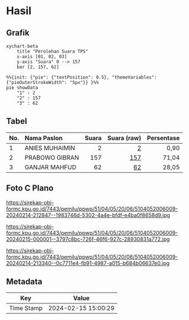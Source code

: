 # Hasil

## Grafik

```mermaid
xychart-beta
    title "Perolehan Suara TPS"
    x-axis [01, 02, 03]
    y-axis "Suara" 0 --> 157
    bar [2, 157, 62]
```

```mermaid
%%{init: {"pie": {"textPosition": 0.5}, "themeVariables": {"pieOuterStrokeWidth": "5px"}} }%%
pie showData
    "1" : 2
    "2" : 157
    "3" : 62
```

## Tabel

| No. | Nama Paslon    | Suara | Suara (raw) | Persentase |
|:--- |:-------------- | -----:| -----------:| ----------:|
| 1   | ANIES MUHAIMIN | 2     | [2][p-1]    | 0,90       |
| 2   | PRABOWO GIBRAN | 157   | [157][p-2]  | 71,04      |
| 3   | GANJAR MAHFUD  | 62    | [62][p-3]   | 28,05      |


[p-1]: https://github.com/gigit-pemilu/pemilu-2024-51-bali/blob/main/pilpres/hitung-suara/sub/51-bali/sub/04-gianyar/sub/05-ubud/sub/2006-peliatan/sub/009-tps/sub/paslon-1.txt
[p-2]: https://github.com/gigit-pemilu/pemilu-2024-51-bali/blob/main/pilpres/hitung-suara/sub/51-bali/sub/04-gianyar/sub/05-ubud/sub/2006-peliatan/sub/009-tps/sub/paslon-2.txt
[p-3]: https://github.com/gigit-pemilu/pemilu-2024-51-bali/blob/main/pilpres/hitung-suara/sub/51-bali/sub/04-gianyar/sub/05-ubud/sub/2006-peliatan/sub/009-tps/sub/paslon-3.txt

## Foto C Plano

https://sirekap-obj-formc.kpu.go.id/7443/pemilu/ppwp/51/04/05/20/06/5104052006009-20240214-212847--1983746d-5302-4a4e-bfdf-e4ba0f8658d9.jpg

https://sirekap-obj-formc.kpu.go.id/7443/pemilu/ppwp/51/04/05/20/06/5104052006009-20240215-000001--3797c8bc-726f-46f6-927c-28930831a772.jpg

https://sirekap-obj-formc.kpu.go.id/7443/pemilu/ppwp/51/04/05/20/06/5104052006009-20240214-213340--0c7711e4-fb91-4987-a015-b684b06637e0.jpg


## Metadata

| Key        | Value               |
| ---------- | ------------------- |
| Time Stamp | 2024-02-15 15:00:29 |




